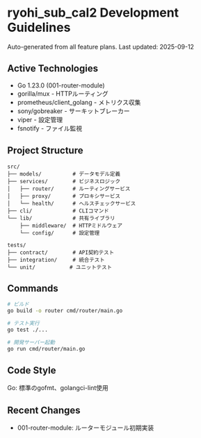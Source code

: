 # ryohi_sub_cal2 Development Guidelines

Auto-generated from all feature plans. Last updated: 2025-09-12

## Active Technologies
- Go 1.23.0 (001-router-module)
- gorilla/mux - HTTPルーティング
- prometheus/client_golang - メトリクス収集
- sony/gobreaker - サーキットブレーカー
- viper - 設定管理
- fsnotify - ファイル監視

## Project Structure
```
src/
├── models/          # データモデル定義
├── services/        # ビジネスロジック
│   ├── router/      # ルーティングサービス
│   ├── proxy/       # プロキシサービス
│   └── health/      # ヘルスチェックサービス
├── cli/             # CLIコマンド
└── lib/             # 共有ライブラリ
    ├── middleware/  # HTTPミドルウェア
    └── config/      # 設定管理

tests/
├── contract/        # API契約テスト
├── integration/     # 統合テスト
└── unit/           # ユニットテスト
```

## Commands
```bash
# ビルド
go build -o router cmd/router/main.go

# テスト実行
go test ./...

# 開発サーバー起動
go run cmd/router/main.go
```

## Code Style
Go: 標準のgofmt、golangci-lint使用

## Recent Changes
- 001-router-module: ルーターモジュール初期実装

<!-- MANUAL ADDITIONS START -->
<!-- MANUAL ADDITIONS END -->